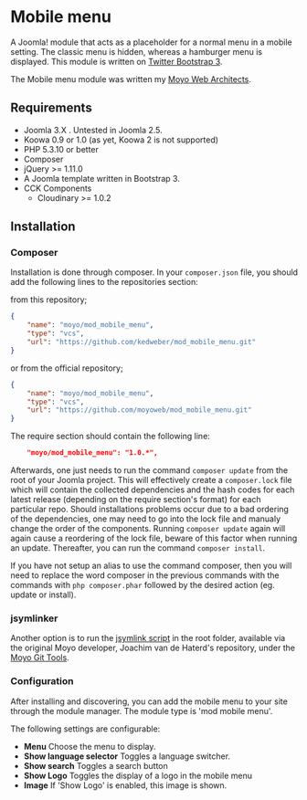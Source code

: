# Mobile menu

A Joomla! module that acts as a placeholder for a normal menu in a mobile setting. The classic menu is hidden, whereas a
hamburger menu is displayed. This module is written on [Twitter Bootstrap 3](http://getbootstrap.com).

The Mobile menu module was written my [Moyo Web Architects](http://moyoweb.nl).

## Requirements

* Joomla 3.X . Untested in Joomla 2.5.
* Koowa 0.9 or 1.0 (as yet, Koowa 2 is not supported)
* PHP 5.3.10 or better
* Composer
* jQuery >= 1.11.0
* A Joomla template written in Bootstrap 3.
* CCK Components
    * Cloudinary >= 1.0.2

## Installation

### Composer

Installation is done through composer. In your `composer.json` file, you should add the following lines to the repositories
section:

from this repository;

```json
{
    "name": "moyo/mod_mobile_menu",
    "type": "vcs",
    "url": "https://github.com/kedweber/mod_mobile_menu.git"
}
```

or from the official repository;

```json
{
    "name": "moyo/mod_mobile_menu",
    "type": "vcs",
    "url": "https://github.com/moyoweb/mod_mobile_menu.git"
}
```

The require section should contain the following line:

```json
    "moyo/mod_mobile_menu": "1.0.*",
```

Afterwards, one just needs to run the command `composer update` from the root of your Joomla project. This will 
effectively create a `composer.lock` file which will contain the collected dependencies and the hash codes for 
each latest release \(depending on the require section's format\) for each particular repo. Should installations 
problems occur due to a bad ordering of the dependencies, one may need to go into the lock file and manualy change 
the order of the components. Running `composer update` again will again cause a reordering of the lock file, beware of this factor when running an update. Thereafter, you can run the command `composer install`. 

If you have not setup an alias to use the command composer, then you will need to replace the word composer in the previous commands with the 
commands with `php composer.phar` followed by the desired action \(eg. update or install\).

### jsymlinker

Another option is to run the [jsymlink script](https://github.com/derjoachim/moyo-git-tools) in the root folder, available via the original Moyo developer, Joachim van de Haterd's repository, under 
the [Moyo Git Tools](https://github.com/derjoachim/moyo-git-tools).

### Configuration

After installing and discovering, you can add the mobile menu to your site through the module manager. The module type
is 'mod mobile menu'.

The following settings are configurable:

* **Menu** Choose the menu to display.
* **Show language selector** Toggles a language switcher.
* **Show search** Toggles a search button
* **Show Logo** Toggles the display of a logo in the mobile menu
* **Image** If 'Show Logo' is enabled, this image is shown.

